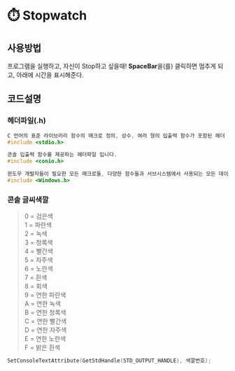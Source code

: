 # ⏱️ Stopwatch

## 사용방법

프로그램을 실행하고, 자신이 Stop하고 싶을때!
**SpaceBar**을(를) 클릭하면 멈추게 되고,
아래에 시간을 표시해준다.

## 코드설명

### 헤더파일(.h)
```C++
C 언어의 표준 라이브러리 함수의 매크로 정의, 상수, 여러 형의 입출력 함수가 포함된 헤더 파일입니다.
#include <stdio.h>

콘솔 입출력 함수를 제공하는 헤더파일 입니다.
#include <conio.h>

윈도우 개발자들이 필요한 모든 매크로들, 다양한 함수들과 서브시스템에서 사용되는 모든 데이터 타입들 그리고 윈도우 API의 함수들을 위한 정의를 포함하는 윈도우의 C 및 C++ 헤더 파일입니다.
#include <Windows.h>
```

### 콘솔 글씨색깔

> 0 = 검은색    
> 1 = 파란색    
> 2 = 녹색    
> 3 = 청록색    
> 4 = 빨간색    
> 5 = 자주색    
> 6 = 노란색    
> 7 = 흰색    
> 8 = 회색    
> 9 = 연한 파란색    
> A = 연한 녹색    
> B = 연한 청록색    
> C = 연한 빨간색    
> D = 연한 자주색    
> E = 연한 노란색    
> F = 밝은 흰색    

```C++
SetConsoleTextAttribute(GetStdHandle(STD_OUTPUT_HANDLE), 색깔번호);
```
